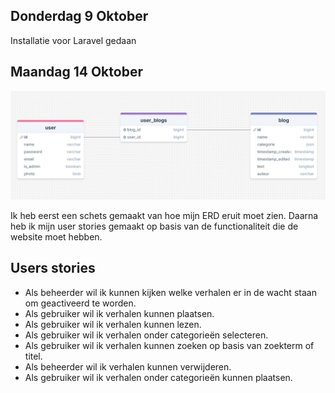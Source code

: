 ## Donderdag 9 Oktober

Installatie voor Laravel gedaan

## Maandag 14 Oktober

![img.png](img/img.png)

Ik heb eerst een schets gemaakt van hoe mijn ERD eruit moet zien. Daarna heb ik mijn user stories gemaakt
op basis van de functionaliteit die de website moet hebben.

## Users stories

- Als beheerder wil ik kunnen kijken welke verhalen er in de wacht staan om geactiveerd te worden.
- Als gebruiker wil ik verhalen kunnen plaatsen.
- Als gebruiker wil ik verhalen kunnen lezen.
- Als gebruiker wil ik verhalen onder categorieën selecteren.
- Als gebruiker wil ik verhalen kunnen zoeken op basis van zoekterm of titel.
- Als beheerder wil ik verhalen kunnen verwijderen.
- Als gebruiker wil ik verhalen onder categorieën kunnen plaatsen. 

